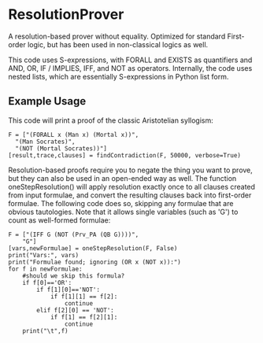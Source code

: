 # ResolutionProver
A resolution-based prover without equality. Optimized for standard First-order logic, but has been used in non-classical logics as well.

This code uses S-expressions, with FORALL and EXISTS as quantifiers and AND, OR, IF / IMPLIES, IFF, and NOT as operators. Internally, the code uses nested lists, which are essentially S-expressions in Python list form. 

## Example Usage

This code will print a proof of the classic Aristotelian syllogism:
```
F = ["(FORALL x (Man x) (Mortal x))", 
  "(Man Socrates)",
  "(NOT (Mortal Socrates))"]
[result,trace,clauses] = findContradiction(F, 50000, verbose=True)
```

Resolution-based proofs require you to negate the thing you want to prove, but they can also be used in an open-ended way as well. The function oneStepResolution() will apply resolution exactly once to all clauses created from input formulae, and convert the resulting clauses back into first-order formulae. The following code does so, skipping any formulae that are obvious tautologies. Note that it allows single variables (such as 'G') to count as well-formed formulae:
```
F = ["(IFF G (NOT (Prv_PA (QB G))))",
	"G"]
[vars,newFormulae] = oneStepResolution(F, False)
print("Vars:", vars)
print("Formulae found; ignoring (OR x (NOT x)):")
for f in newFormulae:
	#should we skip this formula?
	if f[0]=='OR':
		if f[1][0]=='NOT':
			if f[1][1] == f[2]:
				continue
		elif f[2][0] == 'NOT':
			if f[1] == f[2][1]:
				continue
	print("\t",f)
```
